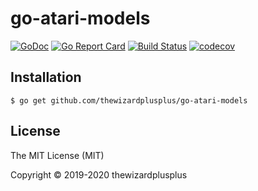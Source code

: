 # go-atari-models

[![GoDoc](https://godoc.org/github.com/thewizardplusplus/go-atari-models?status.svg)](https://godoc.org/github.com/thewizardplusplus/go-atari-models)
[![Go Report Card](https://goreportcard.com/badge/github.com/thewizardplusplus/go-atari-models)](https://goreportcard.com/report/github.com/thewizardplusplus/go-atari-models)
[![Build Status](https://travis-ci.org/thewizardplusplus/go-atari-models.svg?branch=master)](https://travis-ci.org/thewizardplusplus/go-atari-models)
[![codecov](https://codecov.io/gh/thewizardplusplus/go-atari-models/branch/master/graph/badge.svg)](https://codecov.io/gh/thewizardplusplus/go-atari-models)

## Installation

```
$ go get github.com/thewizardplusplus/go-atari-models
```

## License

The MIT License (MIT)

Copyright &copy; 2019-2020 thewizardplusplus
